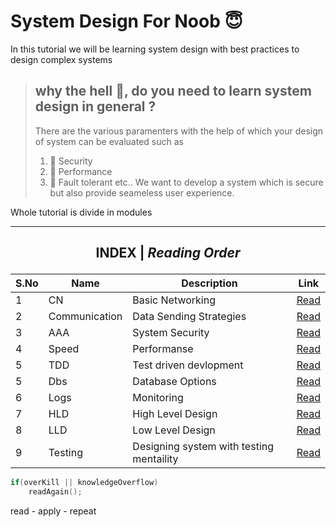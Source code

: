# System Design For Noob 😇

In this tutorial we will be learning system design with best practices to design complex systems

> ## why the hell 👿, do you need to learn system design in general ?
>
> There are the various paramenters with the help of which your design of system can be evaluated such as
>
> 1. 🔐 Security
> 2. 🚀 Performance
> 3. 🏥 Fault tolerant etc..
>    We want to develop a system which is secure but also provide seameless user experience.

Whole tutorial is divide in modules

---

## <p style="text-align: center;">INDEX | <i> Reading Order </i></p>

| S.No | Name          | Description                              | Link                             |
| ---- | ------------- | ---------------------------------------- | -------------------------------- |
| 1    | CN            | Basic Networking                         | [Read](CN/README.md)             |
| 2    | Communication | Data Sending Strategies                  | [Read](Communication/README.md)  |
| 3    | AAA           | System Security                          | [Read](<AAA Module 1/readme.md>) |
| 4    | Speed         | Performanse                              | [Read](<AAA Module 1/readme.md>) |
| 5    | TDD           | Test driven devlopment                   | [Read](<AAA Module 1/readme.md>) |
| 5    | Dbs           | Database Options                         | [Read](<AAA Module 1/readme.md>) |
| 6    | Logs          | Monitoring                               | [Read](<AAA Module 1/readme.md>) |
| 7    | HLD           | High Level Design                        | [Read](HLD/README.md)            |
| 8    | LLD           | Low Level Design                         | [Read](LLD/README.md)            |
| 9    | Testing       | Designing system with testing mentaility | [Read](Testing/README.md)        |

```c++
if(overKill || knowledgeOverflow)
    readAgain();
```

read - apply - repeat
